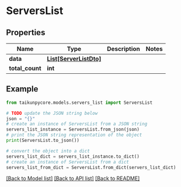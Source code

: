 # ServersList


## Properties

Name | Type | Description | Notes
------------ | ------------- | ------------- | -------------
**data** | [**List[ServerListDto]**](ServerListDto.md) |  | 
**total_count** | **int** |  | 

## Example

```python
from taikunpycore.models.servers_list import ServersList

# TODO update the JSON string below
json = "{}"
# create an instance of ServersList from a JSON string
servers_list_instance = ServersList.from_json(json)
# print the JSON string representation of the object
print(ServersList.to_json())

# convert the object into a dict
servers_list_dict = servers_list_instance.to_dict()
# create an instance of ServersList from a dict
servers_list_from_dict = ServersList.from_dict(servers_list_dict)
```
[[Back to Model list]](../README.md#documentation-for-models) [[Back to API list]](../README.md#documentation-for-api-endpoints) [[Back to README]](../README.md)


